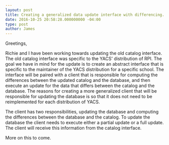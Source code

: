 ```yaml
---
layout: post
title: Creating a generalized data update interface with differencing.
date: 2016-10-25 20:58:28.000000000 -04:00
type: post
author: James
---
```


Greetings,

Richie and I have been working towards updating the old catalog interface. The old catalog interface was specific to the YACS' distribution of RPI. The goal we have in mind for the update is to create an abstract interface that is specific to the maintainer of the YACS distribution for a specific school. The interface will be paired with a client that is responsible for computing the differences between the updated catalog and the database, and then execute an update for the data that differs between the catalog and the database. The reasons for creating a more generalized client that will be responsible for updating the database is so that it does not need to be reimplemented for each distribution of YACS.

The client has two responsibilities, updating the database and computing the differences between the database and the catalog. To update the database the client needs to execute either a partial update or a full update. The client will receive this information from the catalog interface.

More on this to come.

